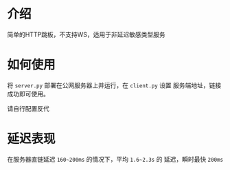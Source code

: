 # 介绍

简单的HTTP跳板，不支持WS，适用于非延迟敏感类型服务

# 如何使用

将 `server.py` 部署在公网服务器上并运行，在 `client.py` 设置
服务端地址，链接成功即可使用。

请自行配置反代

# 延迟表现

在服务器直链延迟 `160~200ms` 的情况下，平均 `1.6~2.3s` 的
延迟，瞬时最快 `200ms`

